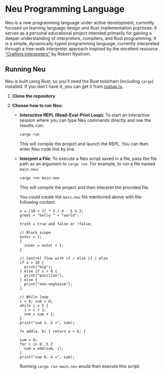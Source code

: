 # Neu Programming Language

Neu is a new programming language under active development, currently focused on learning language design and Rust implementation practices. It serves as a personal educational project intended primarily for gaining a deeper understanding of interpreters, compilers, and Rust programming.
It is a simple, dynamically-typed programming language, currently interpreted through a tree-walk interpreter approach inspired by the excellent resource ["Crafting Interpreters"](https://craftinginterpreters.com/) by Robert Nystrom.

## Running Neu

Neu is built using Rust, so you'll need the Rust toolchain (including `cargo`) installed. If you don't have it, you can get it from [rustup.rs](https://rustup.rs/).

1. **Clone the repository**
2. **Choose how to run Neu:**

    * **Interactive REPL (Read-Eval-Print Loop):**
        To start an interactive session where you can type Neu commands directly and see the results, run:

        ```bash
        cargo run
        ```

        This will compile the project and launch the REPL. You can then enter Neu code line by line.

    * **Interpret a File:**
        To execute a Neu script saved in a file, pass the file path as an argument to `cargo run`. For example, to run a file named `main.neu`:

        ```bash
        cargo run main.neu
        ```

        This will compile the project and then interpret the provided file.

        You could create the `main.neu` file mentioned above with the following content:

        ```neu
        x = (10 + 2) * 3 / 4 - 5 % 2;
        greet = "hello " + "world";

        truth = true and false or !false;

        // Block scope
        outer = 1;
        {
          inner = outer + 1;
        }

        // Control flow with if / else if / else
        if x > 10 {
          print("big");
        } else if x > 0 {
          print("positive");
        } else {
          print("non-negtaive");
        }

        // While loop
        i = 0; sum = 0;
        while i < 5 {
          i = i + 1;
          sum = sum + i;
        }
        print("sum 1..5 =", sum);

        fn add(a, b) { return a + b; }

        sum = 0;
        for i in 0..5 {
          sum = add(sum, i);
        }
        print("sum 0..4 =", sum);
        ```

        Running `cargo run main.neu` would then execute this script.
